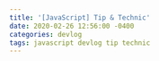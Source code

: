 ```yaml
---
title: '[JavaScript] Tip & Technic'
date: 2020-02-26 12:56:00 -0400
categories: devlog
tags: javascript devlog tip technic
---
```

